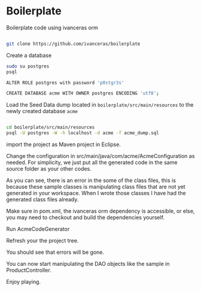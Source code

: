 Boilerplate
===========

Boilerplate code using ivanceras orm

```bash

git clone https://github.com/ivanceras/boilerplate

```


Create a database

```bash
sudo su postgres
psql

ALTER ROLE postgres with password 'p0stgr3s'

CREATE DATABASE acme WITH OWNER postgres ENCODING 'utf8';

```

Load the Seed Data dump located in `boilerplate/src/main/resources` to the newly created database `acme`

```bash

cd boilerplate/src/main/resources
psql -U postgres -W -h localhost -d acme -f acme_dump.sql

```

import the project as Maven project in Eclipse.

Change the configuration in src/main/java/com/acme/AcmeConfiguration as needed. For simplicity, we just put all the generated code in the same source folder as your other codes.


As you can see, there is an error in the some of the class files, this is because these sample classes is manipulating class files that are not yet generated in your workspace.
When I wrote those classes I have had the generated class files already.


Make sure in pom.xml, the ivanceras orm dependency is accessible, or else, you may need to checkout and build the dependencies yourself.

Run AcmeCodeGenerator

Refresh your the project tree.

You should see that errors will be gone.

You can now start manipulating the DAO objects like the sample in ProductController.


Enjoy playing.




